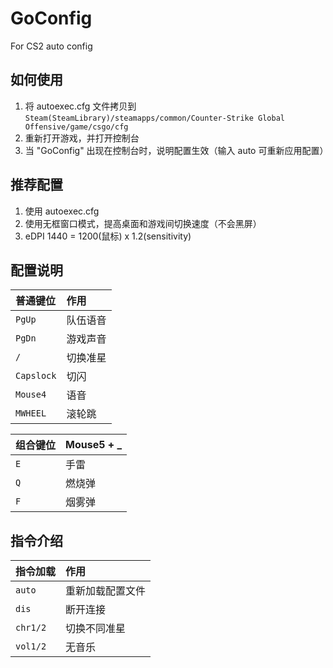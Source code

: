 # GoConfig
For CS2 auto config

## 如何使用

1. 将 autoexec.cfg 文件拷贝到 `Steam(SteamLibrary)/steamapps/common/Counter-Strike Global Offensive/game/csgo/cfg`
2. 重新打开游戏，并打开控制台
3. 当 "GoConfig" 出现在控制台时，说明配置生效（输入 auto 可重新应用配置）


## 推荐配置

1. 使用 autoexec.cfg
2. 使用无框窗口模式，提高桌面和游戏间切换速度（不会黑屏）
3. eDPI 1440 = 1200(鼠标) x 1.2(sensitivity) 


## 配置说明

| 普通键位       | 作用                  |
| :------------ | :------------------- |
| `PgUp`        | 队伍语音              |
| `PgDn`        | 游戏声音              |
| `/`           | 切换准星              |
| `Capslock`    | 切闪                  |
| `Mouse4`      | 语音                  |
| `MWHEEL`      | 滚轮跳                  |

| 组合键位       | Mouse5 + _            |
| :------------ | :---------------------|
| `E`           | 手雷                  |
| `Q`           | 燃烧弹                |
| `F`           | 烟雾弹                |

## 指令介绍

| 指令加载        | 作用                  |
| :------------- | :---------------------|
| `auto`         | 重新加载配置文件       |
| `dis`          | 断开连接               |
| `chr1/2`       | 切换不同准星           |
| `vol1/2`       | 无音乐                 |
